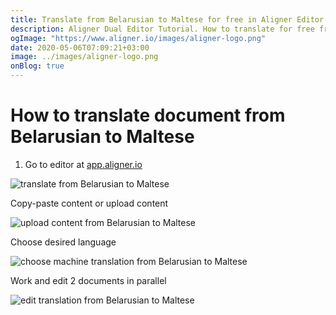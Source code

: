 ```yaml
---
title: Translate from Belarusian to Maltese for free in Aligner Editor
description: Aligner Dual Editor Tutorial. How to translate for free from Belarusian to Maltese. Aligner is multilingual document management platform. 
ogImage: "https://www.aligner.io/images/aligner-logo.png"
date: 2020-05-06T07:09:21+03:00
image: ../images/aligner-logo.png
onBlog: true
---
```


# How to translate document from Belarusian to Maltese

1. Go to editor at [app.aligner.io](https://app.aligner.io "Aligner App web page")

![translate from Belarusian to Maltese](../aligner-blank-editor.png "translate from Belarusian to Maltese")

Copy-paste content or upload content

![upload content from Belarusian to Maltese](../aligner-uploaded-document.png "upload content from Belarusian to Maltese")

Choose desired language

![choose machine translation from Belarusian to Maltese](../aligner-language-dropdown.png "choose machine translation from Belarusian to Maltese")

Work and edit 2 documents in parallel

![edit translation from Belarusian to Maltese](../aligner-double-sitded-editor.png "edit translation from Belarusian to Maltese")

